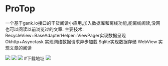 # ProTop
一个基于gank.io接口的干货阅读小应用,加入数据库和离线功能,能离线阅读,没网也可以阅读以前浏览过的文章.
主要技术:
RecycleView+BaseAdapterHelper+ViewPager实现数据呈现
Okhttp+Asynctask 实现网络数据请求异步加载
Sqlite实现数据存储
WebView 实现文章的阅读

![](http://img.r1.market.hiapk.com/data/upload/2016/06_01/16/20160601045427_6425.png)
![](http://img.r1.market.hiapk.com/data/upload/2016/06_01/16/20160601045435_3078.png)
![](http://img.r1.market.hiapk.com/data/upload/2016/06_01/16/20160601045441_4461.png)
#下载地址
![](http://img.r1.market.hiapk.com/data/upload/qrcode/2016/6_1/16/c2bf653b-ce0c-49c7-aed9-c75dddec12f8.png)
